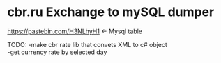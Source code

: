 # cbr.ru Exchange to mySQL dumper 

https://pastebin.com/H3NLhyH1 <- Mysql table

TODO:
-make cbr rate lib that convets XML to c# object <br />
-get currency rate by selected day <br />

